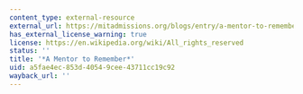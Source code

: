 ```yaml
---
content_type: external-resource
external_url: https://mitadmissions.org/blogs/entry/a-mentor-to-remember-patrick-winston-1943-2019/
has_external_license_warning: true
license: https://en.wikipedia.org/wiki/All_rights_reserved
status: ''
title: '*A Mentor to Remember*'
uid: a5fae4ec-853d-4054-9cee-43711cc19c92
wayback_url: ''
---
```

